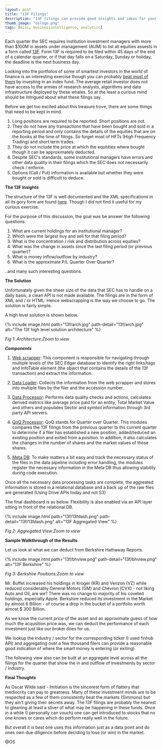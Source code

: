 ```yaml
---
layout: post
title: "13F Filings"
description: "13F filings can provide good insights and ideas for your investment portfolio. But they have their drawbacks - from the data quality of these submissions to what is contained in these filings.I cover the high level solution description of extracting the 13f filings, processing the data, adding value added metrics and performing analysis on it."
thumb_image: "oslogo.png"
tags: [misc, businessintelligence, analytics]
---
```


Each quarter the SEC requires institution investment managers with more than $100M in assets under management (AUM) to list all equities assests in a form called [13F](https://www.investor.gov/introduction-investing/investing-basics/glossary/form-13f-reports-filed-institutional-investment). Form 13F is required to be filed within 45 days of the end of a calendar quarter, or if that day falls on a Saturday, Sunday or holiday, the deadline is the next business day.

Looking into the portfolios of some of smartest investors in the world of finance is an interesting exercise though you can probably [beat most of them](https://www.investopedia.com/articles/investing/030916/buffetts-bet-hedge-funds-year-eight-brka-brkb.asp) by investing in an index fund. The average retail investor does not have access to the armies of research analysts, algorithms and data infrastructure deployed by these whales. So at the least a curious mind should be intrigued about what these filings say.

Before we get too excited about this treasure trove, there are some things that need to be kept in mind. 

1. Long positions are required to be reported. Short positions are not.
2. They do not have any transactions that have been bought and sold in a reporting period and only contains the details of the equities that are on the books at the time of filings. So forget most of HFTs (High Frequency Trading) and short term trades.
3. They do not include the price at which the equitities where bought though it can be approximately deducted.
4. Despite SEC's standards, some institutional managers have errors and other data quality in their filings which the SEC does not necessarily check / enforce. 
5. Options (Call / Put) information is available but whether they were bought or sold is difficult to deduce. 

**The 13F Insights**

The structure of the 13F is well documented and the XML specifications in all its gory form are found [here](https://www.sec.gov/info/edgar/specifications/form13fxmltechspec.htm). Though I did not find it useful for my curious exercise. 

For the purpose of this discussion, the goal was be answer the following questions. 

1. What are current holdings for an institutional manager? 
2. Which were the largest buy and sell for that filing period? 
3. What is the concentration / risk and distribution across equities? 
4. What was the change in assets since the last filing period (or previous quarter)?
5. What is money inflow/outflow by industry? 
6. What is the approximate P/L Quarter Over Quarter?

..and many such interesting questions. 

**The Solution**

Unfortunately given the sheer size of the data that SEC has to handle on a daily basis, a clean API is not made available. The filings are in the form of XML and / or HTML. Hence webscrapping is the way we choose to go. The solution is fairly simple. 

A high level solution is shown below. 

{% include image.html path="13f/arch.jpg" path-detail="13f/arch.jpg" alt="The 13f high level solution architecture" %}

*Fig 1: Architecture:Zoom to view*

***Components***
1. <ins>Web scrapper</ins>: This component is responsible for navigating through multiple levels of the SEC Edgar database to identify the right links/tags and InfoTable element (the object that contains the details of the 13f transaction) and extract the information.

2. <ins>Data Loader</ins>: Collects the information from the web scrapper and stores into multiple files by the filer and the accession number.

3. <ins>Data Processor</ins>: Performs data quality checks and actions, calculates derived metrics like average price paid for an entity, Total Market Value and others and populates Sector and symbol information through 3rd party API servers. 

4. <ins>QoQ Processor</ins>: QoQ stands for Quarter over Quarter. This modules compares the 13F filings from the previous quarter to ths current quarter to determine if a filer has established a new position, added/reduced an existing position and exited from a position. In addition, it also calculates the changes in the number of shares and the market values of those shares. 

5. <ins>Meta DB</ins>: To make matters a bit easy and track the necessary status of the files in the data pipeline including error handling, the modules register the necessary information in the Meta DB thus allowing stability during code execution.

Once all the necessary data processing tasks are complete, the aggreated information is stored in a relational database and a back up of the raw files are generated (Using Drive APIs today and not S3)

The final dashboard is as below. Flexibility is also enabled via an API layer sitting in front of the relational DB.

{% include image.html path="13f/13fdash.png" path-detail="13f/13fdash.png" alt="13F Aggregated View" %}

*Fig 2: Aggregated View:Zoom to view*


**Sample Walkthrough of the Results**

Let us look at what we can deduct from Berkshire Hathaway Reports. 

{% include image.html path="13f/bhview.png" path-detail="13f/bhview.png" alt="13F Berkshire" %}

*Fig 3: Berkshire Positions:Zoom to view*

Mr. Buffet increased his holdings in Kroger (KR) and Verizon (VZ) while reduced considerably General Motors (GM) and Chevron (CVX) - not liking Auto and Oil, are we? There was no change to majority of his coveted holdings, especially Apple. Berkshire reduced its investment in the Market by almost 6 Billion - of course a drop in the bucket of a portfolio worth almost $ 300 Billion.  

As we know the current price of the asset and an approximate guess of how much the acqusition price was, we can deduct the performance of each investment just like our broker does for us. 

We lookup the industry / sector for the corresponding ticker (I used finhub API) and aggregating over a few thousand filers can provide a reasonable good indication of where the smart money is entering (or exiting)

The following view also can be built at an aggregate level across all the filings for the quarter that show the in and outflow of investments by sector / industry. 

**Final Thoughts**

As Oscar Wilde said - Imitiation is the sincerest form of flattery that mediocrity can pay to greatness. Many of these investment minds are to be respected as a few of them consistently beat the markets (Simmons) but they ain't giving their secrets away. The 13F filings are probably the nearest to gleaning at least a sliver of what may be happening in these funds. Once in a while (I personally can vouch) one can get introduced to stocks that no one knows or cares which do perform really well in the future.

But overall it is best one uses this information just as a data point and do ones own due diligence before deciding to lose (or win) in the market.


@OS

